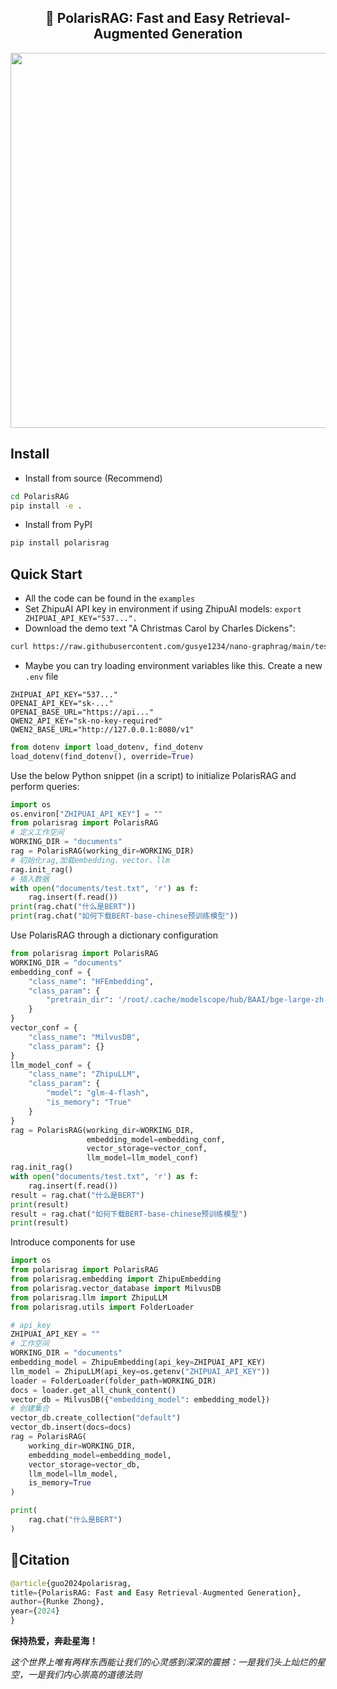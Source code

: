<center><h2>🚀 PolarisRAG: Fast and Easy Retrieval-Augmented Generation</h2></center>
<p align="center">
    <img src="https://i.postimg.cc/qvR7FBb3/polaris-RAG.png" width="600"/>
<p>


## Install

* Install from source (Recommend)

```bash
cd PolarisRAG
pip install -e .
```
* Install from PyPI
```bash
pip install polarisrag
```

## Quick Start
* All the code can be found in the `examples`
* Set ZhipuAI API key in environment if using ZhipuAI models: `export ZHIPUAI_API_KEY="537...".`
* Download the demo text "A Christmas Carol by Charles Dickens":
```bash
curl https://raw.githubusercontent.com/gusye1234/nano-graphrag/main/tests/mock_data.txt > ./book.txt
```
*  Maybe you can try loading environment variables like this. Create a new `.env` file

```
ZHIPUAI_API_KEY="537..."
OPENAI_API_KEY="sk-..."
OPENAI_BASE_URL="https://api..."
QWEN2_API_KEY="sk-no-key-required"
QWEN2_BASE_URL="http://127.0.0.1:8080/v1"
```

```python
from dotenv import load_dotenv, find_dotenv
load_dotenv(find_dotenv(), override=True)
```
Use the below Python snippet (in a script) to initialize PolarisRAG and perform queries:

```python
import os
os.environ["ZHIPUAI_API_KEY"] = ""
from polarisrag import PolarisRAG
# 定义工作空间
WORKING_DIR = "documents"
rag = PolarisRAG(working_dir=WORKING_DIR)
# 初始化rag,加载embedding、vector、llm
rag.init_rag()
# 插入数据
with open("documents/test.txt", 'r') as f:
    rag.insert(f.read())
print(rag.chat("什么是BERT"))
print(rag.chat("如何下载BERT-base-chinese预训练模型"))
```

Use PolarisRAG through a dictionary configuration

```python
from polarisrag import PolarisRAG
WORKING_DIR = "documents"
embedding_conf = {
    "class_name": "HFEmbedding",
    "class_param": {
        "pretrain_dir": '/root/.cache/modelscope/hub/BAAI/bge-large-zh-v1___5'
    }
}
vector_conf = {
    "class_name": "MilvusDB",
    "class_param": {}
}
llm_model_conf = {
    "class_name": "ZhipuLLM",
    "class_param": {
        "model": "glm-4-flash",
        "is_memory": "True"
    }
}
rag = PolarisRAG(working_dir=WORKING_DIR,
                 embedding_model=embedding_conf,
                 vector_storage=vector_conf,
                 llm_model=llm_model_conf)
rag.init_rag()
with open("documents/test.txt", 'r') as f:
    rag.insert(f.read())
result = rag.chat("什么是BERT")
print(result)
result = rag.chat("如何下载BERT-base-chinese预训练模型")
print(result)
```
Introduce components for use
```python
import os
from polarisrag import PolarisRAG
from polarisrag.embedding import ZhipuEmbedding
from polarisrag.vector_database import MilvusDB
from polarisrag.llm import ZhipuLLM
from polarisrag.utils import FolderLoader

# api_key
ZHIPUAI_API_KEY = ""
# 工作空间
WORKING_DIR = "documents"
embedding_model = ZhipuEmbedding(api_key=ZHIPUAI_API_KEY)
llm_model = ZhipuLLM(api_key=os.getenv("ZHIPUAI_API_KEY"))
loader = FolderLoader(folder_path=WORKING_DIR)
docs = loader.get_all_chunk_content()
vector_db = MilvusDB({"embedding_model": embedding_model})
# 创建集合
vector_db.create_collection("default")
vector_db.insert(docs=docs)
rag = PolarisRAG(
    working_dir=WORKING_DIR,
    embedding_model=embedding_model,
    vector_storage=vector_db,
    llm_model=llm_model,
    is_memory=True
)

print(
    rag.chat("什么是BERT")
)
```


## 🌟Citation

```python
@article{guo2024polarisrag,
title={PolarisRAG: Fast and Easy Retrieval-Augmented Generation},
author={Runke Zhong},
year={2024}
}
```
**保持热爱，奔赴星海！**

*这个世界上唯有两样东西能让我们的心灵感到深深的震撼：一是我们头上灿烂的星空，一是我们内心崇高的道德法则*

